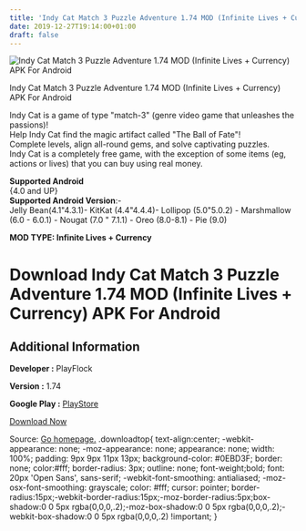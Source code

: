 ```yaml
---
title: 'Indy Cat Match 3 Puzzle Adventure 1.74 MOD (Infinite Lives + Currency) APK For Android'
date: 2019-12-27T19:14:00+01:00
draft: false
---
```


![Indy Cat Match 3 Puzzle Adventure 1.74 MOD (Infinite Lives + Currency) APK For Android](https://i2.wp.com/apkhome.net/wp-content/uploads/2019/11/Indy-Cat-Match-3-Puzzle-Adventure.png "Indy Cat Match 3 Puzzle Adventure 1.74 MOD (Infinite Lives + Currency) APK For Android")

  

Indy Cat Match 3 Puzzle Adventure 1.74 MOD (Infinite Lives + Currency) APK For Android

Indy Cat is a game of type "match-3" (genre video game that unleashes the passions)!  
Help Indy Cat find the magic artifact called "The Ball of Fate"!  
Complete levels, align all-round gems, and solve captivating puzzles.  
Indy Cat is a completely free game, with the exception of some items (eg, actions or lives) that you can buy using real money.

**Supported Android**  
{4.0 and UP}  
**Supported Android Version**:-  
Jelly Bean(4.1"4.3.1)- KitKat (4.4"4.4.4)- Lollipop (5.0"5.0.2) - Marshmallow (6.0 - 6.0.1) - Nougat (7.0 " 7.1.1) - Oreo (8.0-8.1) - Pie (9.0)

**MOD TYPE: Infinite Lives + Currency**

Download Indy Cat Match 3 Puzzle Adventure 1.74 MOD (Infinite Lives + Currency) APK For Android
===============================================================================================

Additional Information
----------------------

**Developer :** PlayFlock

**Version :** 1.74

**Google Play :** [PlayStore](https://play.google.com/store/apps/details?id=com.playflock.indicatfb)

  

[Download Now](https://store4app.co/post/indy-cat-match-3-puzzle-adventure-1-74-mod-infinite-lives-currency-apk-for-android_1574147124)

  
Source: [Go homepage.](https://store4app.co/post/indy-cat-match-3-puzzle-adventure-1-74-mod-infinite-lives-currency-apk-for-android_1574147124) .downloadtop{ text-align:center; -webkit-appearance: none; -moz-appearance: none; appearance: none; width: 100%; padding: 9px 9px 11px 13px; background-color: #0EBD3F; border: none; color:#fff; border-radius: 3px; outline: none; font-weight;bold; font: 20px 'Open Sans', sans-serif; -webkit-font-smoothing: antialiased; -moz-osx-font-smoothing: grayscale; color: #fff; cursor: pointer; border-radius:15px;-webkit-border-radius:15px;-moz-border-radius:5px;box-shadow:0 0 5px rgba(0,0,0,.2);-moz-box-shadow:0 0 5px rgba(0,0,0,.2);-webkit-box-shadow:0 0 5px rgba(0,0,0,.2) !important; }